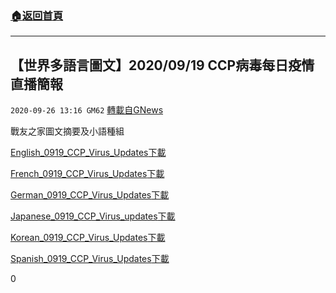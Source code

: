 ###  [:house:返回首頁](https://github.com/ourhimalayas/txt)
---

## 【世界多語言圖文】2020/09/19 CCP病毒每日疫情直播簡報
`2020-09-26 13:16 GM62` [轉載自GNews](https://gnews.org/zh-hant/384545/)

戰友之家圖文摘要及小語種組

[English\_0919\_CCP\_Virus\_Updates](https://s3.amazonaws.com/gnews-media-offload/wp-content/uploads/2020/09/26131427/English_0919_CCP_Virus_Updates.pdf)[下載](https://s3.amazonaws.com/gnews-media-offload/wp-content/uploads/2020/09/26131427/English_0919_CCP_Virus_Updates.pdf)

[French\_0919\_CCP\_Virus\_Updates](https://s3.amazonaws.com/gnews-media-offload/wp-content/uploads/2020/09/26131436/French_0919_CCP_Virus_Updates.pdf)[下載](https://s3.amazonaws.com/gnews-media-offload/wp-content/uploads/2020/09/26131436/French_0919_CCP_Virus_Updates.pdf)

[German\_0919\_CCP\_Virus\_Updates](https://s3.amazonaws.com/gnews-media-offload/wp-content/uploads/2020/09/26131431/German_0919_CCP_Virus_Updates.pdf)[下載](https://s3.amazonaws.com/gnews-media-offload/wp-content/uploads/2020/09/26131431/German_0919_CCP_Virus_Updates.pdf)

[Japanese\_0919\_CCP\_Virus\_updates](https://s3.amazonaws.com/gnews-media-offload/wp-content/uploads/2020/09/26131444/Japanese_0919_CCP_Virus_updates.pdf)[下載](https://s3.amazonaws.com/gnews-media-offload/wp-content/uploads/2020/09/26131444/Japanese_0919_CCP_Virus_updates.pdf)

[Korean\_0919\_CCP\_Virus\_Updates](https://s3.amazonaws.com/gnews-media-offload/wp-content/uploads/2020/09/26131448/Korean_0919_CCP_Virus_Updates_239.pdf)[下載](https://s3.amazonaws.com/gnews-media-offload/wp-content/uploads/2020/09/26131448/Korean_0919_CCP_Virus_Updates_239.pdf)

[Spanish\_0919\_CCP\_Virus\_Updates](https://s3.amazonaws.com/gnews-media-offload/wp-content/uploads/2020/09/26131440/Spanish_0919_CCP_Virus_Updates.pdf)[下載](https://s3.amazonaws.com/gnews-media-offload/wp-content/uploads/2020/09/26131440/Spanish_0919_CCP_Virus_Updates.pdf)

0
